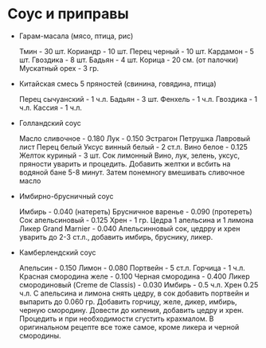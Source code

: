 # Соус и приправы

- Гарам-масала (мясо, птица, рис)
    
    Тмин - 30 шт.
    Кориандр - 10 шт.
    Перец черный - 10 шт.
    Кардамон - 5 шт.
    Гвоздика - 8 шт.
    Бадьян - 4 шт.
    Корица - 20 см. (от палочки)
    Мускатный орех  - 3 гр.
    
- Китайская смесь 5 пряностей (свинина, говядина, птица)
    
    Перец сычуанский - 1 ч.л.
    Бадьян - 3 шт.
    Фенхель - 1 ч.л.
    Гвоздика - 1 ч.л.
    Кассия - 1 ч.л.
    

- Голландский соус
    
    Масло сливочное - 0.180
    Лук - 0.150
    Эстрагон
    Петрушка
    Лавровый лист
    Перец белый
    Уксус винный белый - 2 ст.л.
    Вино белое - 0.125
    Желток куриный - 3 шт.
    Сок лимонный
    Вино, лук, зелень, уксус, пряности уварить и процедить. Добавить желтки и всбить на водяной бане 5-8 минут. Затем понемногу вмешивать сливочное масло
    
- Имбирно-брусничный соус
    
    Имбирь - 0.040 (натереть)
    Брусничное варенье - 0.090 (протереть)
    Сок апельсиновый - 0.125
    Хрен - 1 гр.
    Цедра 1 апельсина и 1 лимона
    Ликер Grand Marnier - 0.040
    Апельсинновый сок, цедрру и хрен уварить до 2-3 ст.л., добавить имбирь, бруснику, ликер.
    
- Камберлендский соус
    
    Апельсин - 0.150
    Лимон - 0.080
    Портвейн - 5 ст.л.
    Горчица - 1 ч.л.
    Красная смородина желе - 0.100
    Черная смородина - 0.400
    Ликер смородиновый (Creme de Classis) - 0.030
    Имбирь - 0.5 ч.л.
    Хрен 0.25 ч.л.
    C апельсина и лимона снять цедру, в сок добавить портвейн и выпарить до 0.060 гр. Добавить горчицу, желе, дикер, имбирь, черную смородину. Довести до кипения, добавить цедру и хрен. Процедить и при необходимости сгустить крахмалом. В оригинальном рецепте все тоже самое, кроме ликера и черной смородины.